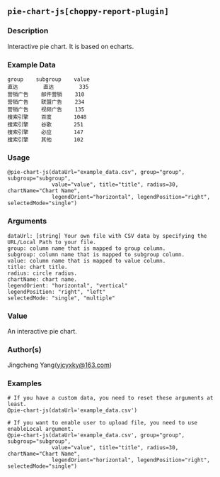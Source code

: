 ## `pie-chart-js[choppy-report-plugin]`
### Description
Interactive pie chart. It is based on echarts.

### Example Data
```
group    subgroup    value
直达        直达        335
营销广告    邮件营销    310
营销广告    联盟广告    234
营销广告    视频广告    135
搜索引擎    百度       1048
搜索引擎    谷歌       251
搜索引擎    必应       147
搜索引擎    其他       102
```

### Usage

```
@pie-chart-js(dataUrl="example_data.csv", group="group", subgroup="subgroup",   
              value="value", title="title", radius=30, chartName="Chart Name",
              legendOrient="horizontal", legendPosition="right", selectedMode="single")
```

### Arguments

```text
dataUrl: [string] Your own file with CSV data by specifying the URL/Local Path to your file.
group: column name that is mapped to group column.
subgroup: column name that is mapped to subgroup column.
value: column name that is mapped to value column.
title: chart title.
radius: circle radius.
chartName: chart name.
legendOrient: "horizontal", "vertical"
legendPosition: "right", "left"
selectedMode: "single", "multiple"
```

### Value
An interactive pie chart.

### Author(s)
Jingcheng Yang(yjcyxky@163.com)

### Examples

```
# If you have a custom data, you need to reset these arguments at least.
@pie-chart-js(dataUrl='example_data.csv')

# If you want to enable user to upload file, you need to use enableLocal argument.
@pie-chart-js(dataUrl='example_data.csv', group="group", subgroup="subgroup",   
              value="value", title="title", radius=30, chartName="Chart Name",
              legendOrient="horizontal", legendPosition="right", selectedMode="single")
```